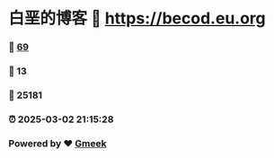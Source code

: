 # 白垩的博客 :link: https://becod.eu.org 
### :page_facing_up: [69](https://becod.eu.org/tag.html) 
### :speech_balloon: 13 
### :hibiscus: 25181 
### :alarm_clock: 2025-03-02 21:15:28 
### Powered by :heart: [Gmeek](https://github.com/Meekdai/Gmeek)
